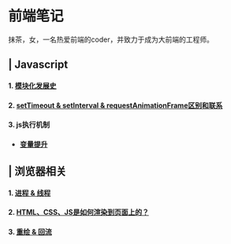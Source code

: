 # 前端笔记
抹茶，女，一名热爱前端的coder，并致力于成为大前端的工程师。


## | Javascript
#### 1. [模块化发展史](https://github.com/luoxy0518/fe-notes/tree/master/JS/es-module/)
#### 2. [setTimeout & setInterval & requestAnimationFrame区别和联系](https://github.com/luoxy0518/fe-notes/tree/master/JS/requestAnimationFrame&setTimeout&setInterval/)
#### 3. js执行机制
- #### [变量提升](https://github.com/luoxy0518/fe-notes/tree/master/JS/js-execution/hosting)

## | 浏览器相关
#### 1. [进程 & 线程](https://github.com/luoxy0518/fe-notes/tree/master/web-browser/threads&processes/)
#### 2. [HTML、CSS、JS是如何渲染到页面上的？](https://github.com/luoxy0518/fe-notes/tree/master/web-browser/render-process/)
#### 3. [重绘 & 回流](https://github.com/luoxy0518/fe-notes/tree/master/web-browser/reflow&repaint/)
